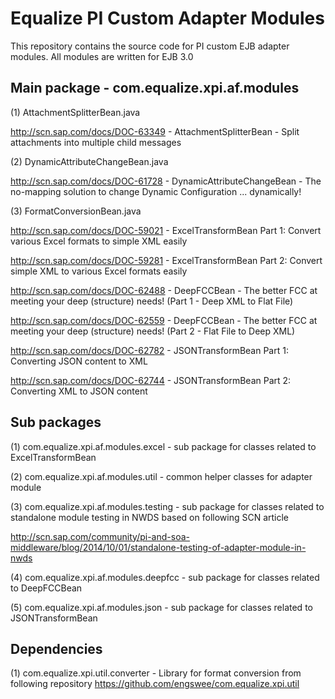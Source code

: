 Equalize PI Custom Adapter Modules
==================
This repository contains the source code for PI custom EJB adapter modules.
All modules are written for EJB 3.0

Main package - com.equalize.xpi.af.modules
----------------------------------------------------
(1) AttachmentSplitterBean.java

http://scn.sap.com/docs/DOC-63349 - AttachmentSplitterBean - Split attachments into multiple child messages

(2) DynamicAttributeChangeBean.java

http://scn.sap.com/docs/DOC-61728 - DynamicAttributeChangeBean - The no-mapping solution to change Dynamic Configuration ... dynamically!

(3) FormatConversionBean.java

http://scn.sap.com/docs/DOC-59021 - ExcelTransformBean Part 1: Convert various Excel formats to simple XML easily

http://scn.sap.com/docs/DOC-59281 - ExcelTransformBean Part 2: Convert simple XML to various Excel formats easily

http://scn.sap.com/docs/DOC-62488 - DeepFCCBean - The better FCC at meeting your deep (structure) needs! (Part 1 - Deep XML to Flat File)

http://scn.sap.com/docs/DOC-62559 - DeepFCCBean - The better FCC at meeting your deep (structure) needs! (Part 2 - Flat File to Deep XML)

http://scn.sap.com/docs/DOC-62782 - JSONTransformBean Part 1: Converting JSON content to XML

http://scn.sap.com/docs/DOC-62744 - JSONTransformBean Part 2: Converting XML to JSON content

Sub packages
----------------------------------------------------
(1) com.equalize.xpi.af.modules.excel - sub package for classes related to ExcelTransformBean

(2) com.equalize.xpi.af.modules.util - common helper classes for adapter module

(3) com.equalize.xpi.af.modules.testing - sub package for classes related to standalone module testing in NWDS based on following SCN article

http://scn.sap.com/community/pi-and-soa-middleware/blog/2014/10/01/standalone-testing-of-adapter-module-in-nwds

(4) com.equalize.xpi.af.modules.deepfcc - sub package for classes related to DeepFCCBean

(5) com.equalize.xpi.af.modules.json - sub package for classes related to JSONTransformBean

Dependencies
----------------------------------------------------
(1) com.equalize.xpi.util.converter - Library for format conversion from following repository
https://github.com/engswee/com.equalize.xpi.util
